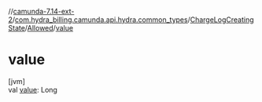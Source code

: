//[camunda-7.14-ext-2](../../../../index.md)/[com.hydra_billing.camunda.api.hydra.common_types](../../index.md)/[ChargeLogCreatingState](../index.md)/[Allowed](index.md)/[value](value.md)

# value

[jvm]\
val [value](value.md): Long
